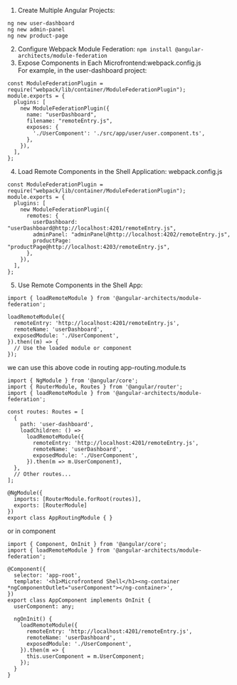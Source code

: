 1. Create Multiple Angular Projects:
```
ng new user-dashboard
ng new admin-panel
ng new product-page
```
2. Configure Webpack Module Federation: `npm install @angular-architects/module-federation`
3. Expose Components in Each Microfrontend:webpack.config.js  
For example, in the user-dashboard project:
```
const ModuleFederationPlugin = require("webpack/lib/container/ModuleFederationPlugin");
module.exports = {
  plugins: [
    new ModuleFederationPlugin({
      name: "userDashboard",
      filename: "remoteEntry.js",
      exposes: {
        './UserComponent': './src/app/user/user.component.ts',
      },
    }),
  ],
};
```
4. Load Remote Components in the Shell Application: webpack.config.js  
```
const ModuleFederationPlugin = require("webpack/lib/container/ModuleFederationPlugin");
module.exports = {
  plugins: [
    new ModuleFederationPlugin({
      remotes: {
        userDashboard: "userDashboard@http://localhost:4201/remoteEntry.js",
        adminPanel: "adminPanel@http://localhost:4202/remoteEntry.js",
        productPage: "productPage@http://localhost:4203/remoteEntry.js",
      },
    }),
  ],
};
```
5. Use Remote Components in the Shell App:
```
import { loadRemoteModule } from '@angular-architects/module-federation';

loadRemoteModule({
  remoteEntry: 'http://localhost:4201/remoteEntry.js',
  remoteName: 'userDashboard',
  exposedModule: './UserComponent',
}).then((m) => {
  // Use the loaded module or component
});
```

we can use this above code in routing app-routing.module.ts  
```
import { NgModule } from '@angular/core';
import { RouterModule, Routes } from '@angular/router';
import { loadRemoteModule } from '@angular-architects/module-federation';

const routes: Routes = [
  {
    path: 'user-dashboard',
    loadChildren: () =>
      loadRemoteModule({
        remoteEntry: 'http://localhost:4201/remoteEntry.js',
        remoteName: 'userDashboard',
        exposedModule: './UserComponent',
      }).then(m => m.UserComponent),
  },
  // Other routes...
];

@NgModule({
  imports: [RouterModule.forRoot(routes)],
  exports: [RouterModule]
})
export class AppRoutingModule { }

```

or in component  
```
import { Component, OnInit } from '@angular/core';
import { loadRemoteModule } from '@angular-architects/module-federation';

@Component({
  selector: 'app-root',
  template: '<h1>Microfrontend Shell</h1><ng-container *ngComponentOutlet="userComponent"></ng-container>',
})
export class AppComponent implements OnInit {
  userComponent: any;

  ngOnInit() {
    loadRemoteModule({
      remoteEntry: 'http://localhost:4201/remoteEntry.js',
      remoteName: 'userDashboard',
      exposedModule: './UserComponent',
    }).then(m => {
      this.userComponent = m.UserComponent;
    });
  }
}

```